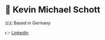 # 👋 Kevin Michael Schott

🇩🇪 Based in Germany

👉 [LinkedIn](https://www.linkedin.com/in/kmschott)

<br>

<!-- Credits for the icon overview: https://github.com/alexandresanlim/Badges4-README.md-Profile -->

<!-- [![](https://img.shields.io/badge/website-000000?style=for-the-badge&logo=About.me&logoColor=white)](https://www.kms695.de)
[![](https://img.shields.io/badge/LinkedIn-0077B5?style=for-the-badge&logo=linkedin&logoColor=white)](https://www.linkedin.com/in/kmschott) -->

<!-- ![]() ![]() ![]() -->
